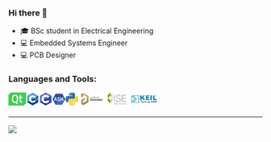 ### Hi there 👋
- 🎓 BSc student in Electrical Engineering
- 💻 Embedded Systems Engineer
- 💻 PCB Designer

### Languages and Tools:
<img align="left" width="35px" height="26px" src="https://github.com/AmirhoseinMasoumi/AmirhoseinMasoumi/blob/main/Images/Qt.png">
<img align="left" width="26px" src="https://github.com/AmirhoseinMasoumi/AmirhoseinMasoumi/blob/main/Images/C%2B%2B.png">
<img align="left" width="26px" src="https://github.com/AmirhoseinMasoumi/AmirhoseinMasoumi/blob/main/Images/C.png">
<img align="left" width="26px" src="https://github.com/AmirhoseinMasoumi/AmirhoseinMasoumi/blob/main/Images/Assembly.png">
<img align="left" width="26px" src="https://github.com/AmirhoseinMasoumi/AmirhoseinMasoumi/blob/main/Images/Python.png">
<img align="left" width="52px" height="26px" src="https://github.com/AmirhoseinMasoumi/AmirhoseinMasoumi/blob/main/Images/Altium-Designer.png">
<img align="left" width="52px" height="26px" src="https://github.com/AmirhoseinMasoumi/AmirhoseinMasoumi/blob/main/Images/ISE-Design-Suite.png">
<img align="left" width="52px" height="26px" src="https://github.com/AmirhoseinMasoumi/AmirhoseinMasoumi/blob/main/Images/Keil-IDE.png">          

<!-- LANGUAGES -->

<br/><br/> 

---
<img align="center" src="https://github-readme-stats.vercel.app/api/top-langs/?username=AmirhoseinMasoumi&layout=compact">
 

